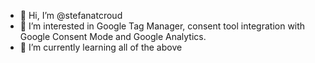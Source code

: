 - 👋 Hi, I’m @stefanatcroud
- 👀 I’m interested in Google Tag Manager, consent tool integration with Google Consent Mode and Google Analytics.
- 🌱 I’m currently learning all of the above
